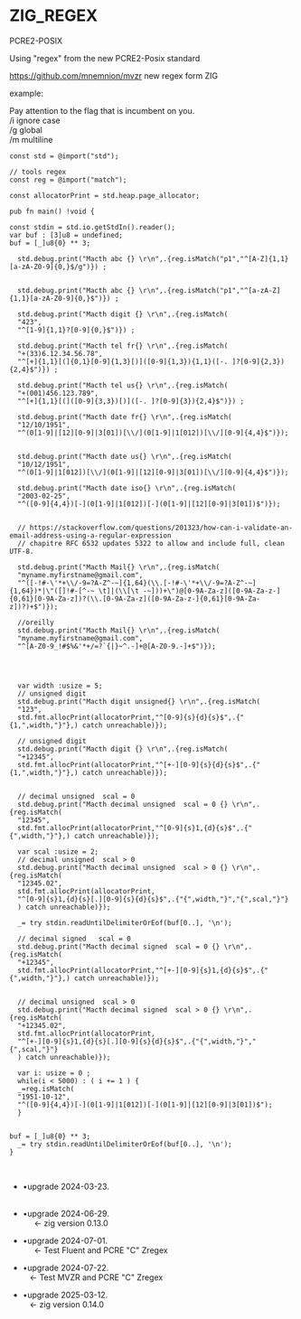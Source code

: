 # ZIG_REGEX
PCRE2-POSIX  
  
  


Using "regex" from the new PCRE2-Posix standard<br>

https://github.com/mnemnion/mvzr  new regex form ZIG

example:<br>

Pay attention to the flag that is incumbent on you.<br>
/i ignore case<br>
/g global <br>
/m multiline <br>


```
const std = @import("std");

// tools regex
const reg = @import("match");

const allocatorPrint = std.heap.page_allocator;

pub fn main() !void {

const stdin = std.io.getStdIn().reader();
var buf : [3]u8 = undefined;
buf = [_]u8{0} ** 3;

  std.debug.print("Macth abc {} \r\n",.{reg.isMatch("p1","^[A-Z]{1,1}[a-zA-Z0-9]{0,}$/g")}) ;


  std.debug.print("Macth abc {} \r\n",.{reg.isMatch("p1","^[a-zA-Z]{1,1}[a-zA-Z0-9]{0,}$")}) ;

  std.debug.print("Macth digit {} \r\n",.{reg.isMatch(
  "423",
  "^[1-9]{1,1}?[0-9]{0,}$")}) ;

  std.debug.print("Macth tel fr{} \r\n",.{reg.isMatch(
  "+(33)6.12.34.56.78",
  "^[+]{1,1}[(]{0,1}[0-9]{1,3}[)]([0-9]{1,3}){1,1}([-. ]?[0-9]{2,3}){2,4}$")}) ;

  std.debug.print("Macth tel us{} \r\n",.{reg.isMatch(
  "+(001)456.123.789",
  "^[+]{1,1}[(]([0-9]{3,3})[)]([-. ]?[0-9]{3}){2,4}$")}) ;
  
  std.debug.print("Macth date fr{} \r\n",.{reg.isMatch(
  "12/10/1951",
  "^(0[1-9]|[12][0-9]|3[01])[\\/](0[1-9]|1[012])[\\/][0-9]{4,4}$")});


  std.debug.print("Macth date us{} \r\n",.{reg.isMatch(
  "10/12/1951",
  "^(0[1-9]|1[012])[\\/](0[1-9]|[12][0-9]|3[01])[\\/][0-9]{4,4}$")});

  std.debug.print("Macth date iso{} \r\n",.{reg.isMatch(
  "2003-02-25",
  "^([0-9]{4,4})[-](0[1-9]|1[012])[-](0[1-9]|[12][0-9]|3[01])$")});


  // https://stackoverflow.com/questions/201323/how-can-i-validate-an-email-address-using-a-regular-expression
  // chapitre RFC 6532 updates 5322 to allow and include full, clean UTF-8.

  std.debug.print("Macth Mail{} \r\n",.{reg.isMatch(
  "myname.myfirstname@gmail.com",
  "^([-!#-\'*+\\/-9=?A-Z^-~]{1,64}(\\.[-!#-\'*+\\/-9=?A-Z^-~]{1,64})*|\"([]!#-[^-~ \t]|(\\[\t -~]))+\")@[0-9A-Za-z]([0-9A-Za-z-]{0,61}[0-9A-Za-z])?(\\.[0-9A-Za-z]([0-9A-Za-z-]{0,61}[0-9A-Za-z])?)+$")});

  //oreilly
  std.debug.print("Macth Mail{} \r\n",.{reg.isMatch(
  "myname.myfirstname@gmail.com",
  "^[A-Z0-9_!#$%&'*+/=?`{|}~^.-]+@[A-Z0-9.-]+$")});




  var width :usize = 5;
  // unsigned digit
  std.debug.print("Macth digit unsigned{} \r\n",.{reg.isMatch(
  "123",
  std.fmt.allocPrint(allocatorPrint,"^[0-9]{s}{d}{s}$",.{"{1,",width,"}"},) catch unreachable)});

  // unsigned digit
  std.debug.print("Macth digit {} \r\n",.{reg.isMatch(
  "+12345",
  std.fmt.allocPrint(allocatorPrint,"^[+-][0-9]{s}{d}{s}$",.{"{1,",width,"}"},) catch unreachable)});

  
  // decimal unsigned  scal = 0
  std.debug.print("Macth decimal unsigned  scal = 0 {} \r\n",.{reg.isMatch(
  "12345",
  std.fmt.allocPrint(allocatorPrint,"^[0-9]{s}1,{d}{s}$",.{"{",width,"}"},) catch unreachable)});

  var scal :usize = 2;
  // decimal unsigned  scal > 0
  std.debug.print("Macth decimal unsigned  scal > 0 {} \r\n",.{reg.isMatch(
  "12345.02",
  std.fmt.allocPrint(allocatorPrint,
  "^[0-9]{s}1,{d}{s}[.][0-9]{s}{d}{s}$",.{"{",width,"}","{",scal,"}"}
  ) catch unreachable)});

  _= try stdin.readUntilDelimiterOrEof(buf[0..], '\n');
  
  // decimal signed   scal = 0
  std.debug.print("Macth decimal signed  scal = 0 {} \r\n",.{reg.isMatch(
  "+12345",
  std.fmt.allocPrint(allocatorPrint,"^[+-][0-9]{s}1,{d}{s}$",.{"{",width,"}"},) catch unreachable)});


  // decimal unsigned  scal > 0
  std.debug.print("Macth decimal signed  scal > 0 {} \r\n",.{reg.isMatch(
  "+12345.02",
  std.fmt.allocPrint(allocatorPrint,
  "^[+-][0-9]{s}1,{d}{s}[.][0-9]{s}{d}{s}$",.{"{",width,"}","{",scal,"}"}
  ) catch unreachable)});

  var i: usize = 0 ;
  while(i < 5000) : ( i += 1 ) {
  _=reg.isMatch(
  "1951-10-12",
  "^([0-9]{4,4})[-](0[1-9]|1[012])[-](0[1-9]|[12][0-9]|3[01])$");
  }


buf = [_]u8{0} ** 3;
  _= try stdin.readUntilDelimiterOrEof(buf[0..], '\n');
}

```
<BR />

*   •upgrade 2024-03-23.<BR /> 

*   •upgrade 2024-06-29.<BR /> 
&nbsp;&nbsp;&nbsp;&larr;&nbsp;zig version    0.13.0<BR />


*   •upgrade 2024-07-01.<BR /> 
&nbsp;&nbsp;&nbsp;&larr;&nbsp;Test Fluent and PCRE "C"   Zregex<BR /> 


*   •upgrade 2024-07-22.<BR /> 
&nbsp;&nbsp;&nbsp;&larr;&nbsp;Test MVZR and PCRE "C"   Zregex<BR /> 


*   •upgrade 2025-03-12.<BR /> 
&nbsp;&nbsp;&nbsp;&larr;&nbsp;zig version    0.14.0<BR />

